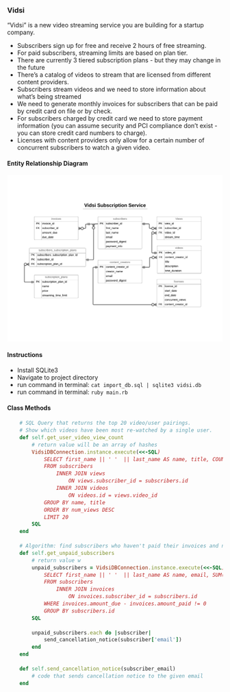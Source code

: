 ### Vidsi

“Vidsi” is a new video streaming service you are building for a startup company.
+	Subscribers sign up for free and receive 2 hours of free streaming.
+	For paid subscribers, streaming limits are based on plan tier.
+	There are currently 3 tiered subscription plans - but they may change in the future
+	There’s a catalog of videos to stream that are licensed from different content providers.
+	Subscribers stream videos and we need to store information about what’s being streamed
+	We need to generate monthly invoices for subscribers that can be paid by credit card on file or by check.
+	For subscribers charged by credit card we need to store payment information (you can assume security and PCI compliance don’t exist - you can store credit card numbers to charge).
+	Licenses with content providers only allow for a certain number of concurrent subscribers to watch a given video.

#### Entity Relationship Diagram
![ERD](vidsi_erd.jpeg)

#### Instructions
+ Install SQLite3
+ Navigate to project directory
+ run command in terminal: `cat import_db.sql | sqlite3 vidsi.db`
+ run command in terminal: `ruby main.rb`

#### Class Methods
```ruby
    # SQL Query that returns the top 20 video/user pairings.
    # Show which videos have been most re-watched by a single user.
    def self.get_user_video_view_count
        # return value will be an array of hashes
        VidsiDBConnection.instance.execute(<<-SQL)
            SELECT first_name || ' '  || last_name AS name, title, COUNT(*) num_views
            FROM subscribers
                INNER JOIN views
                    ON views.subscriber_id = subscribers.id
                INNER JOIN videos
                    ON videos.id = views.video_id
            GROUP BY name, title
            ORDER BY num_views DESC
            LIMIT 20
        SQL
    end

    # Algorithm: find subscribers who haven't paid their invoices and need to be sent a cancellation notice.
    def self.get_unpaid_subscribers
        # return value w
        unpaid_subscribers = VidsiDBConnection.instance.execute(<<-SQL)
            SELECT first_name || ' '  || last_name AS name, email, SUM(invoices.amount_due - invoices.amount_paid) AS amount_owed
            FROM subscribers
                INNER JOIN invoices
                    ON invoices.subscriber_id = subscribers.id
            WHERE invoices.amount_due - invoices.amount_paid != 0
            GROUP BY subscribers.id
        SQL

        unpaid_subscribers.each do |subscriber|
            send_cancellation_notice(subscriber['email'])
        end
    end

    def self.send_cancellation_notice(subscriber_email)
        # code that sends cancellation notice to the given email
    end
```